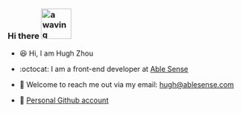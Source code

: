 ### Hi there <img src="https://user-images.githubusercontent.com/102388769/210440296-5cbc8103-fcbf-411b-b2ac-b47d30f5bc2c.gif" alt="a waving puppy to say hello" width="60px">  
    
- 😆 Hi, I am Hugh Zhou
    
- :octocat: I am a front-end developer at [Able Sense](https://ablesense.com/)
    
- 📧 Welcome to reach me out via my email: hugh@ablesense.com
    
- :stars: [Personal Github account](https://github.com/Hughzhoutrt/)
